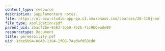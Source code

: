 ```yaml
---
content_type: resource
description: Supplementary notes.
file: https://ol-ocw-studio-app-qa.s3.amazonaws.com/courses/20-410j-molecular-cellular-and-tissue-biomechanics-be-410j-spring-2003/1dce5094884313041f8874adaf858ed0_permeability.pdf
file_type: application/pdf
parent_uid: 2bacf2be-9583-3659-762b-7539b6eade90
resourcetype: Document
title: permeability.pdf
uid: 1dce5094-8843-1304-1f88-74adaf858ed0
---
```

